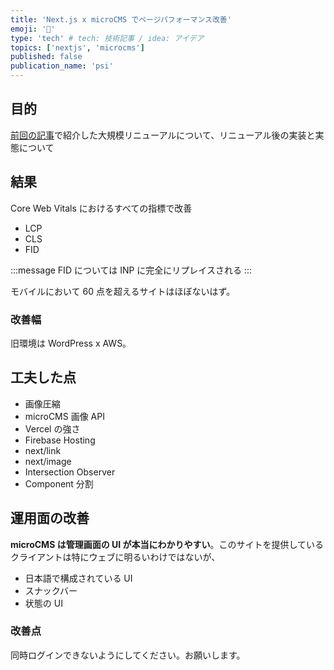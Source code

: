 ```yaml
---
title: 'Next.js x microCMS でページパフォーマンス改善'
emoji: '💯'
type: 'tech' # tech: 技術記事 / idea: アイデア
topics: ['nextjs', 'microcms']
published: false
publication_name: 'psi'
---
```


## 目的

[前回の記事]()で紹介した大規模リニューアルについて、リニューアル後の実装と実態について

## 結果

Core Web Vitals におけるすべての指標で改善

- LCP
- CLS
- FID

:::message
FID については INP に完全にリプレイスされる
:::

モバイルにおいて 60 点を超えるサイトはほぼないはず。

### 改善幅

旧環境は WordPress x AWS。

## 工夫した点

- 画像圧縮
- microCMS 画像 API
- Vercel の強さ
- Firebase Hosting
- next/link
- next/image
- Intersection Observer
- Component 分割

## 運用面の改善

**microCMS は管理画面の UI が本当にわかりやすい**。このサイトを提供しているクライアントは特にウェブに明るいわけではないが、

- 日本語で構成されている UI
- スナックバー
- 状態の UI

### 改善点

同時ログインできないようにしてください。お願いします。
